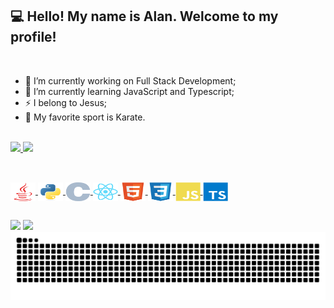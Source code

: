 ## 💻 Hello! My name is Alan. Welcome to my profile!
<br>
<div>
  <ul>
    <li>🔭 I’m currently working on Full Stack Development;</li>
    <li>🌱 I’m currently learning JavaScript and Typescript;</li>
    <li>⚡ I belong to Jesus;</li>
    <li>🥋 My favorite sport is Karate.</li>
  <ul>
</div>
<br>
<div>
  <a href="https://github.com/alanbrunoscience">
  <img height="180em" src="https://github-readme-stats.vercel.app/api?username=alanbrunoscience&show_icons=true&include_all_commits=true&count_private=true&theme=dark"/>
  <img height="180em" src="https://github-readme-stats.vercel.app/api/top-langs/?username=alanbrunoscience&layout=compact&langs_count=16&theme=dark"/>
</div>
    
  ##
    
<div style="display: inline_block"><br>
  <img align="center" alt="Alan-Java" height="30" width="40" src="https://raw.githubusercontent.com/devicons/devicon/master/icons/java/java-plain.svg">
  <img align="center" alt="Alan-Python" height="30" width="40" src="https://raw.githubusercontent.com/devicons/devicon/master/icons/python/python-original.svg">
  <img align="center" alt="Alan-C" height="30" width="40" src="https://raw.githubusercontent.com/devicons/devicon/master/icons/c/c-original.svg">
  <img align="center" alt="Alan-React" height="30" width="40" src="https://raw.githubusercontent.com/devicons/devicon/master/icons/react/react-original.svg">
  <img align="center" alt="Alan-HTML" height="30" width="40" src="https://raw.githubusercontent.com/devicons/devicon/master/icons/html5/html5-original.svg">
  <img align="center" alt="Alan-CSS" height="30" width="40" src="https://raw.githubusercontent.com/devicons/devicon/master/icons/css3/css3-original.svg">
  <img align="center" alt="Alan-Js" height="30" width="40" src="https://raw.githubusercontent.com/devicons/devicon/master/icons/javascript/javascript-plain.svg">
  <img align="center" alt="Alan-Ts" height="30" width="40" src="https://raw.githubusercontent.com/devicons/devicon/master/icons/typescript/typescript-plain.svg">
</div>

  ##

<div>
  <a href="https://www.linkedin.com/in/alanbruno97/" target="_blank"><img src="https://img.shields.io/badge/-LinkedIn-%230077B5?style=for-the-badge&logo=linkedin&logoColor=white" target="_blank"></a> 
  <a href = "mailto:alanengem@gmail.com"><img src="https://img.shields.io/badge/Gmail-D14836?style=for-the-badge&logo=gmail&logoColor=white" target="_blank"></a>
</div>

<picture>
  <source media="(prefers-color-scheme: dark)" srcset="https://raw.githubusercontent.com/alanbrunoscience/alanbrunoscience/output/github-contribution-grid-snake-dark.svg">
  <source media="(prefers-color-scheme: light)" srcset="https://raw.githubusercontent.com/alanbrunoscience/alanbrunoscience/output/github-contribution-grid-snake.svg">
  <img alt="github contribution grid snake animation" src="https://raw.githubusercontent.com/alanbrunoscience/alanbrunoscience/output/github-contribution-grid-snake.svg">
</picture>
